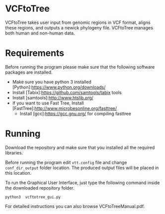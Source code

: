 # VCFtoTree

VCFtoTree takes user input from genomic regions in VCF format, aligns these regions, and outputs a newick phylogeny file. VCFtoTree manages both human and non-human data.

# Requirements

Before running the program please make sure that the following software packages are installed.

* Make sure you have python 3 installed [Python]:https://www.python.org/downloads/
* Install [Tabix]:https://github.com/samtools/tabix tools
* Install [samtools]:http://www.htslib.org/
* If you want to use Fast Tree, Install [FastTree]:http://www.microbesonline.org/fasttree/
  * Install [gcc]:https://gcc.gnu.org/ for compiling fasttree



# Running
Download the repository and make sure that you installed all the required libraries.

Before running the program edit `vtt.config` file and change `conf_dir_output` folder location. The produced output files will be placed in this location.

To run the Graphical User Interface, just type the following command inside the downloaded repository folder.

```python3  vcftotree_gui.py```

For detailed instructions you can also browse VCFtoTreeManual.pdf.
